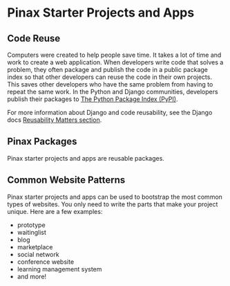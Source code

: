 # Pinax Starter Projects and Apps

## Code Reuse

Computers were created to help people save time. It takes a lot of time and work to create a web application. When developers write code that solves a problem, they often package and publish the code in a public package index so that other developers can reuse the code in their own projects. This saves other developers who have the same problem from having to repeat the same work. In the Python and Django communities, developers publish their packages to [The Python Package Index (PyPI)](https://pypi.org). 

For more information about Django and code reusability, see the Django docs [Reusability Matters section](https://docs.djangoproject.com/en/dev/intro/reusable-apps/#reusability-matters).

## Pinax Packages

Pinax starter projects and apps are reusable packages.

## Common Website Patterns

Pinax starter projects and apps can be used to bootstrap the most common types of websites. You only need to write the parts that make your project unique. Here are a few examples:

* prototype
* waitinglist
* blog
* marketplace
* social network
* conference website
* learning management system
* and more!
